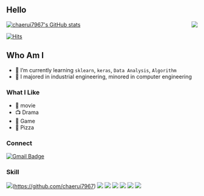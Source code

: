 ## Hello

<img align='right' src="http://mazassumnida.wtf/api/v2/generate_badge?boj=rkskd7967">

[![chaerui7967's GitHub stats](https://github-readme-stats.vercel.app/api?username=chaerui7967)](https://github.com/chaerui7967)

[![Hits](https://hits.seeyoufarm.com/api/count/incr/badge.svg?url=https%3A%2F%2Fgithub.com%2Fgjbae1212%2Fhit-counter)](https://hits.seeyoufarm.com)                                     

## Who Am I

- 🌱 I’m currently learning `sklearn`, `keras`, `Data Analysis`, `Algorithm`
- 🥇 I majored in industrial engineering, minored in computer engineering

### What I Like

- 🎥 movie
- 📺 Drama
- 🔵 Game
- 🍕 Pizza

### Connect
[![Gmail Badge](https://img.shields.io/badge/Gmail-D14836?style=flat&logo=Gmail&logoColor=white)](mailto:chaerui7967@gmail.com)


### Skill
<img src="https://img.shields.io/badge/-python-brightgreen">(https://github.com/chaerui7967) <img src="https://img.shields.io/badge/-sklearn-brightgreen">
<img src="https://img.shields.io/badge/-Django-brightgreen">
<img src="https://img.shields.io/badge/-HTML-brightgreen">
<img src="https://img.shields.io/badge/-SQL-brightgreen">
<img src="https://img.shields.io/badge/-R-brightgreen">
<img src="https://img.shields.io/badge/-Java-brightgreen">

